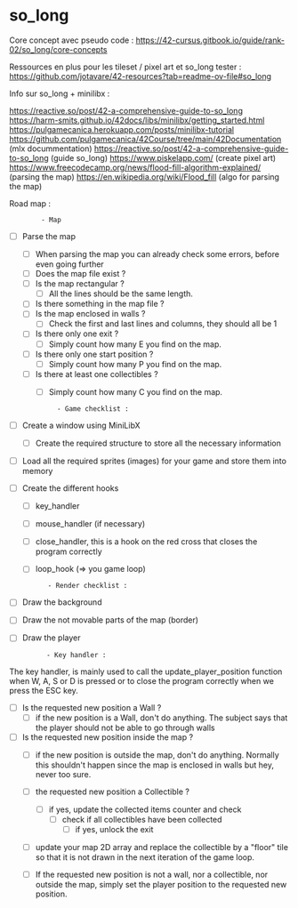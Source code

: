 # so_long 

Core concept avec pseudo code : 
https://42-cursus.gitbook.io/guide/rank-02/so_long/core-concepts

Ressources en plus pour les tileset / pixel art et so_long tester : 
https://github.com/jotavare/42-resources?tab=readme-ov-file#so_long

Info sur so_long + minilibx : 

https://reactive.so/post/42-a-comprehensive-guide-to-so_long
https://harm-smits.github.io/42docs/libs/minilibx/getting_started.html
https://pulgamecanica.herokuapp.com/posts/minilibx-tutorial
https://github.com/pulgamecanica/42Course/tree/main/42Documentation (mlx docummentation)
https://reactive.so/post/42-a-comprehensive-guide-to-so_long (guide so_long)
https://www.piskelapp.com/ (create pixel art)
https://www.freecodecamp.org/news/flood-fill-algorithm-explained/ (parsing the map)
https://en.wikipedia.org/wiki/Flood_fill (algo for parsing the map)



Road map : 
            
            - Map
      
  - [ ] Parse the map
    - [ ] When parsing the map you can already check some errors, before even going further
    - [ ] Does the map file exist ?
    - [ ] Is the map rectangular ?
      - [ ] All the lines should be the same length.
    - [ ] Is there something in the map file ?
    - [ ] Is the map enclosed in walls ?
      - [ ] Check the first and last lines and columns, they should all be 1
    - [ ] Is there only one exit ?
      - [ ] Simply count how many E you find on the map.
    - [ ] Is there only one start position ?
      - [ ] Simply count how many P you find on the map.
    - [ ] Is there at least one collectibles ?
      - [ ]  Simply count how many C you find on the map.

               - Game checklist :

   - [ ] Create a window using MiniLibX
      - [ ] Create the required structure to store all the necessary information

   - [ ] Load all the required sprites (images) for your game and store them into memory

   - [ ] Create the different hooks
      - [ ] key_handler
      - [ ] mouse_handler (if necessary)
      - [ ] close_handler, this is a hook on the red cross that closes the program correctly
      - [ ] loop_hook (=> you game loop)
        
               - Render checklist :
   - [ ] Draw the background
   - [ ] Draw the not movable parts of the map (border)
   - [ ] Draw the player

               - Key handler :
         
The key handler, is mainly used to call the update_player_position function when W, A, S or D is pressed or to close the program correctly when we press the ESC key.
   - [ ] Is the requested new position a Wall ?
        - [ ] if the new position is a Wall, don't do anything. The subject says that the player should not be able to go through walls
   - [ ] Is the requested new position inside the map ?
       - [ ] if the new position is outside the map, don't do anything. Normally this shouldn't happen since the map is enclosed in walls but hey, never too sure.
       - [ ] the requested new position a Collectible ?
          - [ ] if yes, update the collected items counter and check
             - [ ] check if all collectibles have been collected
                - [ ] if yes, unlock the exit
      - [ ] update your map 2D array and replace the collectible by a "floor" tile so that it is not drawn in the next iteration of the game loop.
      - [ ] If the requested new position is not a wall, nor a collectible, nor outside the map, simply set the player position to the requested new position.
   


